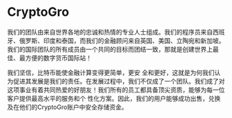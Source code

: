 # CryptoGro

我们的团队由来自世界各地的忠诚和热情的专业人士组成。我们的程序员来自西班牙、俄罗斯、印度和泰国，而我们的金融顾问来自英国、美国、立陶宛和新加坡。 我们的国际团队的所有成员由一个共同的目标而团结一致，那就是创建世界上最佳、最方便的数字货币国际站！

我们坚信，比特币能使金融计算变得更简单，更安 全和更好，这就是为何我们认为促进其发展是我们的责任。在发展过程中，我们不仅成了一个团队。我们成了对这项事业有着共同热爱的好朋友！我们所有的员工都具备顶尖资质，能够为每一位客户提供最高水平的服务和个 性化方案。因此，我们的用户能够成功出售，兑换及在他们的CryptoGro账户中安全存储资金。
